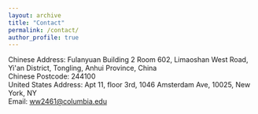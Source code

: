 ```yaml
---
layout: archive
title: "Contact"
permalink: /contact/
author_profile: true
---
```

Chinese Address: Fulanyuan Building 2 Room 602, Limaoshan West Road, Yi'an District, Tongling, Anhui Province, China<br>
Chinese Postcode: 244100<br>
United States Address: Apt 11, floor 3rd, 1046 Amsterdam Ave, 10025, New York, NY<br>
Email: ww2461@columbia.edu

